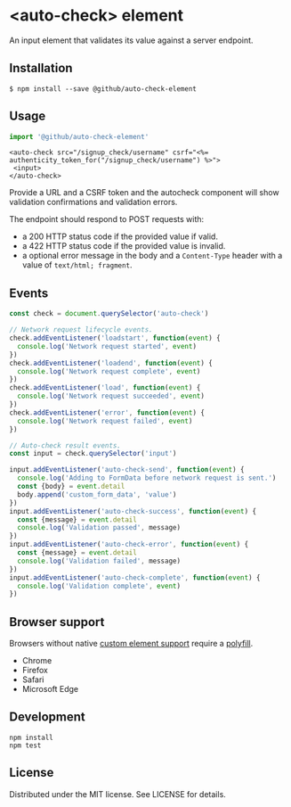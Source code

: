# &lt;auto-check&gt; element

An input element that validates its value against a server endpoint.

## Installation

```
$ npm install --save @github/auto-check-element
```

## Usage

```js
import '@github/auto-check-element'
```

```erb
<auto-check src="/signup_check/username" csrf="<%= authenticity_token_for("/signup_check/username") %>">
 <input>
</auto-check>
```

Provide a URL and a CSRF token and the autocheck component will show validation confirmations and validation errors.

The endpoint should respond to POST requests with:
 - a 200 HTTP status code if the provided value if valid.
 - a 422 HTTP status code if the provided value is invalid.
 - a optional error message in the body and a `Content-Type` header with a value of `text/html; fragment`.

## Events

```js
const check = document.querySelector('auto-check')

// Network request lifecycle events.
check.addEventListener('loadstart', function(event) {
  console.log('Network request started', event)
})
check.addEventListener('loadend', function(event) {
  console.log('Network request complete', event)
})
check.addEventListener('load', function(event) {
  console.log('Network request succeeded', event)
})
check.addEventListener('error', function(event) {
  console.log('Network request failed', event)
})

// Auto-check result events.
const input = check.querySelector('input')

input.addEventListener('auto-check-send', function(event) {
  console.log('Adding to FormData before network request is sent.')
  const {body} = event.detail
  body.append('custom_form_data', 'value')
})
input.addEventListener('auto-check-success', function(event) {
  const {message} = event.detail
  console.log('Validation passed', message)
})
input.addEventListener('auto-check-error', function(event) {
  const {message} = event.detail
  console.log('Validation failed', message)
})
input.addEventListener('auto-check-complete', function(event) {
  console.log('Validation complete', event)
})
```

## Browser support

Browsers without native [custom element support][support] require a [polyfill][].

- Chrome
- Firefox
- Safari
- Microsoft Edge

[support]: https://caniuse.com/#feat=custom-elementsv1
[polyfill]: https://github.com/webcomponents/custom-elements

## Development

```
npm install
npm test
```

## License

Distributed under the MIT license. See LICENSE for details.
